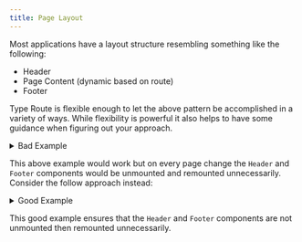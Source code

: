 ```yaml
---
title: Page Layout
---
```


Most applications have a layout structure resembling something like the following:

- Header
- Page Content (dynamic based on route)
- Footer

Type Route is flexible enough to let the above pattern be accomplished in a variety of ways. While flexibility is powerful it also helps to have some guidance when figuring out your approach.

<details>
<summary>Bad Example</summary>

```tsx
import React, { useState, useEffect } from "react";
import { createRouter, defineRoute } from "type-route";

const { routes, listen, getCurrentRoute } = createRouter({
  home: defineRoute("/"),
  foo: defineRoute("/foo"),
  bar: defineRoute("/bar"),
});

function App() {
  const [route, setRoute] = useState(getCurrentRoute());

  useEffect(() => listen(setRoute), []);

  if (route.name === routes.home.name) {
    return <HomePage/>
  } else if (route.name === routes.foo.name) {
    return <FooPage/>
  } else if (route.name === routes.bar.name) {
    return <BarPage/>
  } else {
    return <NotFoundPage/>
  }
}

function Header() {
  return <nav>
    <a {...routes.home.link()}>Home</a>
    <a {...routes.foo.link()}>Foo</a>
    <a {...routes.bar.link()}>Bar</a>
  </nav>
}

function Footer() {
  return <footer>
    <div>Footer</div>
  </footer>
}

function HomePage() {
  return <>
    <Header>
    <div>Home Page</div>
    </Footer>
  </>
}

function FooPage() {
  return <>
    <Header>
    <div>Foo Page</div>
    </Footer>
  </>
}

function BarPage() {
  return <>
    <Header>
    <div>Bar Page</div>
    </Footer>
  </>
}

function NotFoundPage() {
  return <>
    <Header>
    <div>Bar Page</div>
    </Footer>
  </>
}
```

</details>

This above example would work but on every page change the `Header` and `Footer` components would be unmounted and remounted unnecessarily. Consider the follow approach instead:

<details>
<summary>Good Example</summary>

```tsx
import React, { useState, useEffect } from "react";
import { createRouter, defineRoute } from "type-route";

const { routes, listen, getCurrentRoute } = createRouter({
  home: defineRoute("/"),
  foo: defineRoute("/foo"),
  bar: defineRoute("/bar"),
});

function App() {
  const [route, setRoute] = useState(getCurrentRoute());

  useEffect(() => listen(setRoute), []);

  let page;

  if (route.name === routes.home.name) {
    page = <HomePage/>
  } else if (route.name === routes.foo.name) {
    page = <FooPage/>
  } else if (route.name === routes.bar.name) {
    page = <BarPage/>
  } else {
    page = <NotFoundPage/>
  }

  return <>
    <Header>
    {page}
    </Footer>
  </>;
}

function Header() {
  return <nav>
    <a {...routes.home.link()}>Home</a>
    <a {...routes.foo.link()}>Foo</a>
    <a {...routes.bar.link()}>Bar</a>
  </nav>
}

function Footer() {
  return <footer>
    <div>Footer</div>
  </footer>
}

function HomePage() {
  return <div>Home Page</div>
}

function FooPage() {
  return <div>Foo Page</div>
}

function BarPage() {
  return <div>Bar Page</div>
}

function NotFoundPage() {
  return <div>Bar Page</div>
}
```

</details>

This good example ensures that the `Header` and `Footer` components are not unmounted then remounted unnecessarily.
